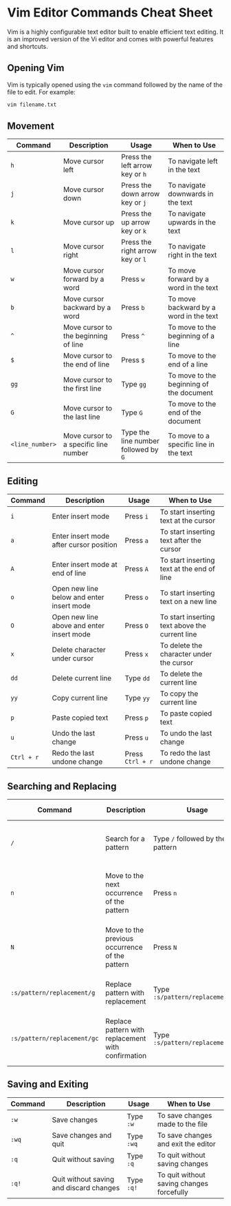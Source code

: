 # Vim Editor Commands Cheat Sheet

Vim is a highly configurable text editor built to enable efficient text editing. It is an improved version of the Vi editor and comes with powerful features and shortcuts.

## Opening Vim

Vim is typically opened using the `vim` command followed by the name of the file to edit. For example:

```bash
vim filename.txt
```

## Movement

| Command       | Description                             | Usage                                      | When to Use                                |
|---------------|-----------------------------------------|--------------------------------------------|--------------------------------------------|
| `h`           | Move cursor left                        | Press the left arrow key or `h`           | To navigate left in the text              |
| `j`           | Move cursor down                        | Press the down arrow key or `j`           | To navigate downwards in the text         |
| `k`           | Move cursor up                          | Press the up arrow key or `k`             | To navigate upwards in the text           |
| `l`           | Move cursor right                       | Press the right arrow key or `l`          | To navigate right in the text             |
| `w`           | Move cursor forward by a word           | Press `w`                                  | To move forward by a word in the text     |
| `b`           | Move cursor backward by a word          | Press `b`                                  | To move backward by a word in the text    |
| `^`           | Move cursor to the beginning of line    | Press `^`                                  | To move to the beginning of a line        |
| `$`           | Move cursor to the end of line          | Press `$`                                  | To move to the end of a line              |
| `gg`          | Move cursor to the first line           | Type `gg`                                  | To move to the beginning of the document  |
| `G`           | Move cursor to the last line            | Type `G`                                   | To move to the end of the document        |
| `<line_number>`| Move cursor to a specific line number   | Type the line number followed by `G`       | To move to a specific line in the text    |

## Editing

| Command       | Description                             | Usage                                      | When to Use                                |
|---------------|-----------------------------------------|--------------------------------------------|--------------------------------------------|
| `i`           | Enter insert mode                       | Press `i`                                  | To start inserting text at the cursor     |
| `a`           | Enter insert mode after cursor position | Press `a`                                  | To start inserting text after the cursor  |
| `A`           | Enter insert mode at end of line        | Press `A`                                  | To start inserting text at the end of line |
| `o`           | Open new line below and enter insert mode| Press `o`                                  | To start inserting text on a new line     |
| `O`           | Open new line above and enter insert mode| Press `O`                                  | To start inserting text above the current line |
| `x`           | Delete character under cursor           | Press `x`                                  | To delete the character under the cursor  |
| `dd`          | Delete current line                     | Type `dd`                                  | To delete the current line                |
| `yy`          | Copy current line                       | Type `yy`                                  | To copy the current line                  |
| `p`           | Paste copied text                       | Press `p`                                  | To paste copied text                      |
| `u`           | Undo the last change                    | Press `u`                                  | To undo the last change                   |
| `Ctrl + r`    | Redo the last undone change             | Press `Ctrl + r`                           | To redo the last undone change            |

## Searching and Replacing

| Command       | Description                             | Usage                                      | When to Use                                |
|---------------|-----------------------------------------|--------------------------------------------|--------------------------------------------|
| `/`           | Search for a pattern                    | Type `/` followed by the pattern           | To search for a specific pattern in the text |
| `n`           | Move to the next occurrence of the pattern | Press `n`                                | To move to the next occurrence of the search pattern |
| `N`           | Move to the previous occurrence of the pattern | Press `N`                              | To move to the previous occurrence of the search pattern |
| `:s/pattern/replacement/g` | Replace pattern with replacement | Type `:s/pattern/replacement/g`         | To replace a pattern with a replacement    |
| `:s/pattern/replacement/gc` | Replace pattern with replacement with confirmation | Type `:s/pattern/replacement/gc`   | To replace a pattern with a replacement with confirmation |

## Saving and Exiting

| Command       | Description                             | Usage                                      | When to Use                                |
|---------------|-----------------------------------------|--------------------------------------------|--------------------------------------------|
| `:w`          | Save changes                            | Type `:w`                                  | To save changes made to the file          |
| `:wq`         | Save changes and quit                   | Type `:wq`                                 | To save changes and exit the editor       |
| `:q`          | Quit without saving                     | Type `:q`                                  | To quit without saving changes            |
| `:q!`         | Quit without saving and discard changes | Type `:q!`                                 | To quit without saving changes forcefully |

